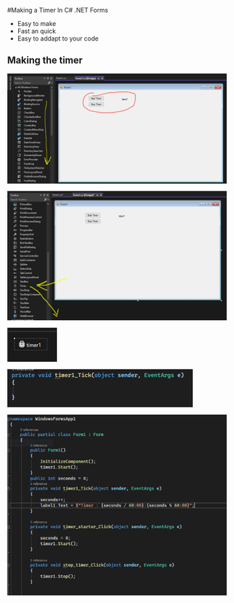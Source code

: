 #Making a Timer In C# .NET Forms

- Easy to make
- Fast an quick
- Easy to addapt to your code

## Making the timer

![](https://github.com/oakljen/Timer-Test/blob/5d90c59c1f7f4157614c3cfa6a15a17aaa0efb42/WindowsFormsApp1/Properties/Capture.PNG)

![](https://github.com/oakljen/Timer-Test/blob/53a6fb6114e83885e0b85c8db4c3fbd748b1fa38/WindowsFormsApp1/Properties/Capture2.PNG)

![](https://github.com/oakljen/Timer-Test/blob/53a6fb6114e83885e0b85c8db4c3fbd748b1fa38/WindowsFormsApp1/Properties/Capture3.PNG)

![](https://github.com/oakljen/Timer-Test/blob/53a6fb6114e83885e0b85c8db4c3fbd748b1fa38/WindowsFormsApp1/Properties/Capture4.PNG)

![](https://github.com/oakljen/Timer-Test/blob/53a6fb6114e83885e0b85c8db4c3fbd748b1fa38/WindowsFormsApp1/Properties/Capture5.PNG)

